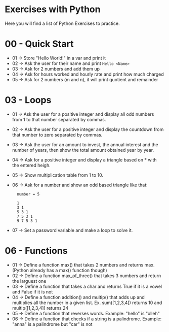 # Exercises with Python

Here you will find a list of Python Exercises to practice.

# 00 - Quick Start

- 01 -> Store "Hello World!" in a var and print it
- 02 -> Ask the user for their name and print `Hello <Name>`
- 03 -> Ask for 2 numbers and add them up
- 04 -> Ask for hours worked and hourly rate and print how much charged
- 05 -> Ask for 2 numbers (m and n), it will print quotient and remainder


# 03 - Loops

- 01 -> Ask the user for a positive integer and display all odd numbers from 1 to that number separated by commas.
- 02 -> Ask the user for a positive integer and display the countdown from that number to zero separated by commas. 
- 03 -> Ask the user for an amount to invest, the annual interest and the number of years, then show the total amount obtained year by year.
- 04 -> Ask for a positive integer and display a triangle based on * with the entered heigh.
- 05 -> Show multiplication table from 1 to 10.
- 06 -> Ask for a number and show an odd based triangle like that:

        number = 5
        
        1
        3 1
        5 3 1
        7 5 3 1
        9 7 5 3 1 
- 07 -> Set a password variable and make a loop to solve it.
# 06 - Functions

- 01 -> Define a function max() that takes 2 numbers and returns max. 
(Python already has a max() function though)
- 02 -> Define a function max_of_three() that takes 3 numbers
and return the larguest one
- 03 -> Define a function that takes a char and returns True
if it is a vowel and False if it is not
- 04 -> Define a function addition() and multip() that adds up 
and multiplies all the number in a given list. 
Ex. sum([1,2,3,4]) returns 10 and multip([1,2,3,4]) returns 24
- 05 -> Define a function that reverses words. Example: "hello" is "olleh"
- 06 -> Define a function that checks if a string is a palindrome. 
Example: "anna" is a palindrome but "car" is not